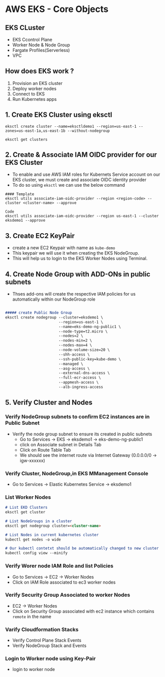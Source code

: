 # AWS EKS - Core Objects 

## EKS CLuster
- EKS Ccontrol Plane
- Worker Node & Node Group
- Fargate Profiles(Serverless)
- VPC

## How does EKS work ?

1. Provision an EKS cluster
2. Deploy worker nodes
3. Connect to EKS
4. Run Kubernetes apps

##  1. Create EKS Cluster using eksctl 

[//]: <> (Create cluster without nodegroup)

```
eksctl create cluster --name=eksctldemo1 --region=us-east-1 --zones=us-east-1a,us-east-1b --without-nodegroup

```

[//]: <> (Get List of Clusters)
```
eksctl get clusters
```

 ##   2. Create & Associate IAM OIDC provider for our EKS Cluster

- To enable and use AWS IAM roles for Kubernets Service account on our EKS cluster, we must create and associate OIDC identity provider
- To do so using ``` eksctl ``` we can use the below command

```
#### Template
eksctl utils associate-iam-oidc-provider --region <region-code> --cluster <cluster-name> --approve
```

```
Code
eksctl utils associate-iam-oidc-provider --region us-east-1 --cluster eksdemo1 --approve
```
 ## 3. Create EC2 KeyPair

- create a new EC2 Keypair with name as ```kube-demo```
- This keypair we will use it when creating the EKS NodeGroup.
- This will help us to login to the EKS Worker Nodes using Terminal.

## 4. Create Node Group with ADD-ONs in public subnets
- Thses add-ons will create the respective IAM policies for us automatically within our NodeGroup role

```markdown

##### create Public Node Group 
eksctl create nodegroup --cluster=eksdemo1 \
                        --region=us-east-1 \
                        --name=eks-demo-ng-public1 \
                        --node-type=t2.micro \
                        --nodes=2 \
                        --nodes-min=2 \
                        --nodes-max=4 \
                        --node-volume-size=20 \
                        --shh-access \
                        --ssh-public-key=kube-demo \
                        --managed \
                        --asg-access \
                        --external-dns-access \
                        --full-ecr-access \
                        --appmesh-access \
                        --alb-ingress-access

```

## 5. Verify Cluster and Nodes

### Verify NodeGroup subnets to confirm EC2 instances are in Public Subnet
- Verify the node group subnet to ensure its created in public subnets
    - Go to Services -> EKS -> eksdemo1 -> eks-demo-ng-public1
    - click on Associate subnet in Details Tab
    - Click on Route Table Tab
    - We should see the internet route via Internet Gateway (0.0.0.0/0 -> igw-xxxxxx)

### Verify Cluster, NodeGroup,in EKS MManagement Console
- Go to Services -> Elastic Kubernetes Service -> eksdemo1

### List Worker Nodes

```markdown
# List EKD Clusters
eksctl get cluster

# List NodeGroups in a cluster
eksctl get nodegroup cluster=<cluster-name>

# List Nodes in current kubernetes cluster 
kubectl get nodes -o wide

# Our kubectl contetxt should be automatically changed to new cluster
kubectl config view --minify
```

### Verify Worer node IAM Role and list Policies
- Go to Services -> EC2 -> Worker Nodes
- Click on IAM Role associated to ec3 worker nodes

### Verify Security Group Associated to worker Nodes
- EC2 -> Worker Nodes
- Click on Security Group associated with ec2 instance which contains ```remote``` in the name

### Varify Cloudformation Stacks
- Verify Control Plane Stack Events
- Verify NodeGroup Stack and Events

### Login to Worker node using Key-Pair 
- login to worker node